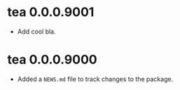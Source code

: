 <!-- NEWS.md is maintained by https://cynkra.github.io/fledge, do not edit -->

# tea 0.0.0.9001

* Add cool bla.


# tea 0.0.0.9000

* Added a `NEWS.md` file to track changes to the package.
